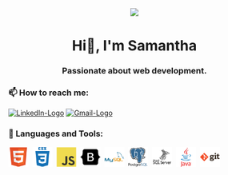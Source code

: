 <div id="header" align="center">
  <img
    src="https://media4.giphy.com/media/Vkd2lwj7Se0qeos0vg/giphy.gif?cid=ecf05e47o49gvgr6avc66kz7yh7iqf3dyxhrzmr2u191whgy&ep=v1_stickers_search&rid=giphy.gif&ct=s"
    width="200"
  />
  <h1 align="center">Hi👋, I'm Samantha</h1>
  <h3 align="center">Passionate about web development.</h3>
</div>
<h3 align="left">📫 How to reach me:</h3>
<div id="social" align="left">
  <a
    href="https://www.linkedin.com/in/samantha-stephania-chub-mor%C3%A1n-197652231?utm_source=share&utm_campaign=share_via&utm_content=profile&utm_medium=android_app"
    target="_blank"
  >
    <img
      src="https://www.logo.wine/a/logo/LinkedIn/LinkedIn-Logo.wine.svg"
      alt="LinkedIn-Logo"
      width="100"
      height="50"
  /></a>
  <a href="mailto:samantha.scm01@gmail.com" target="_blank">
    <img
      src="https://www.logo.wine/a/logo/Gmail/Gmail-Logo.wine.svg"
      alt="Gmail-Logo"
      width="100"
      height="50"
  /></a>
</div>
<div align="left">
  <h3>🔨 Languages and Tools:</h3>
  <div>
    <img
      src="https://github.com/devicons/devicon/blob/master/icons/html5/html5-original.svg"
      title="HTML5"
      alt="HTML"
      width="40"
      height="40"
    />&nbsp;
    <img
      src="https://github.com/devicons/devicon/blob/master/icons/css3/css3-plain-wordmark.svg"
      title="CSS3"
      alt="css"
      width="40"
      height="40"
    />&nbsp;
    <img
      src="https://github.com/devicons/devicon/blob/master/icons/javascript/javascript-original.svg"
      title="JavaScript"
      alt="JavaScript"
      width="40"
      height="40"
    />&nbsp;
   <img src="https://github.com/devicons/devicon/blob/master/icons/bootstrap/bootstrap-plain.svg" title="Bootstrap" alt-"Bootstrap" width="40" height="40"/>&nbsp;
   <img src="https://github.com/devicons/devicon/blob/master/icons/mysql/mysql-original-wordmark.svg" title="MySQL" alt-"MySQL" width="40" height="40"/>&nbsp;
   <img src="https://github.com/devicons/devicon/blob/master/icons/postgresql/postgresql-original-wordmark.svg" title="postgresql" alt-"postgresql" width="40" height="40"/>&nbsp;
   <img src="https://github.com/devicons/devicon/blob/master/icons/microsoftsqlserver/microsoftsqlserver-plain-wordmark.svg" title="SQL" alt-"SQL" width="40" height="40"/>&nbsp;
    <img src="https://github.com/devicons/devicon/blob/master/icons/java/java-original-wordmark.svg" title="java" alt-"java" width="40" height="40"/>&nbsp;
   <img
      src="https://github.com/devicons/devicon/blob/master/icons/git/git-original-wordmark.svg"
      title="Git"
      **alt="Git"
      width="40"
      height="40"
    />
   
  </div>
</div>


<!--
### About me:
- 🔭 I’m currently working on ...
- 🌱 I’m currently learning ...
- 👯 I’m looking to collaborate on ...
- 🤔 I’m looking for help with ...
- 💬 Ask me about ...
 ...
- 😄 Pronouns: ...
- ⚡ Fun fact: ...
  -->
